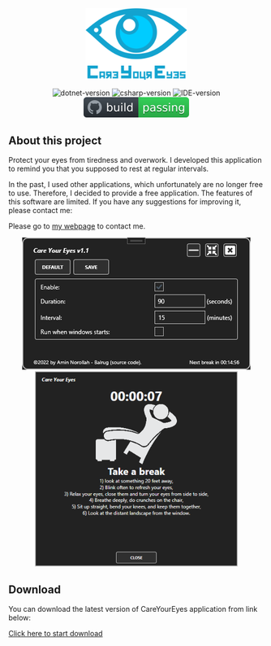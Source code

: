 <p align="center">
  <a href="http://norollah.com/">
     <img src="CareYourEyes/Imgs/Logo.png" alt="Care your eye application" width="200">
  </a>
</p>

<p align="center">
    <img alt="dotnet-version" src="https://img.shields.io/badge/.net-%3E%3D4.5.2-blue.svg"></img>
    <img alt="csharp-version" src="https://img.shields.io/badge/C%23-latest-blue.svg"></img>
    <img alt="IDE-version" src="https://img.shields.io/badge/IDE-vs2022-blue.svg"></img>
    <a href="https://github.com/amin-norollah/CareYourEyes/actions?query=workflow%3Abuild">
        <img alt="Github-build-status" src="https://github.com/amin-norollah/CareYourEyes/blob/master/CareYourEyes/Imgs/badge.svg"></img>
    </a>
</p>

## About this project
Protect your eyes from tiredness and overwork. I developed this application to remind you that you supposed to rest at regular intervals.

In the past, I used other applications, which unfortunately are no longer free to use. Therefore, I decided to provide a free application. The features of this software are limited. If you have any suggestions for improving it, please contact me:

Please go to [my webpage](http://norollah.com) to contact me.

<p align="center">
     <img src="CareYourEyes/Imgs/Window1.png" alt="Care your eye application" width="450">   
     <img src="CareYourEyes/Imgs/Window2.png" alt="Care your eye application" width="400">
</p>

## Download

You can download the latest version of CareYourEyes application from link below:

<a href="https://github.com/amin-norollah/CareYourEyes/blob/master/Download/CareYourEyes.exe">
      Click here to start download
</a>
